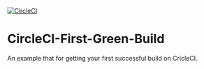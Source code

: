 [![CircleCI](https://circleci.com/gh/copev313/CircleCI-First-Green-Build/tree/circleci-project-setup.svg?style=svg)](https://circleci.com/gh/copev313/CircleCI-First-Green-Build/tree/circleci-project-setup)

# CircleCI-First-Green-Build
An example that for getting your first successful build on CricleCI.
